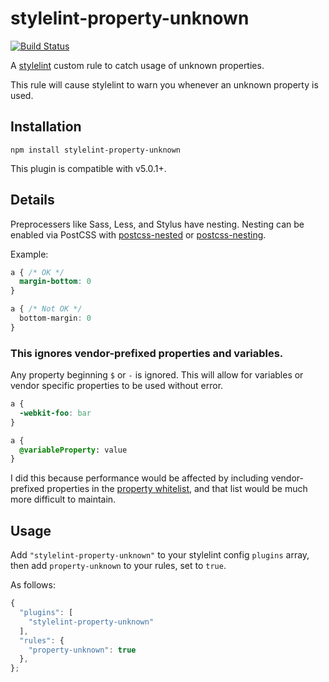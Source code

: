 # stylelint-property-unknown

[![Build Status](https://travis-ci.org/timothyneiljohnson/stylelint-property-unknown.svg)](https://travis-ci.org/timothyneiljohnson/stylelint-property-unknown)

A [stylelint](https://github.com/stylelint/stylelint) custom rule to catch usage of unknown properties.

This rule will cause stylelint to warn you whenever an unknown property is used.

## Installation

```
npm install stylelint-property-unknown
```

This plugin is compatible with v5.0.1+.

## Details

Preprocessers like Sass, Less, and Stylus have nesting. Nesting can be enabled via PostCSS with [postcss-nested](https://github.com/postcss/postcss-nested) or [postcss-nesting](https://github.com/jonathantneal/postcss-nesting).

Example:

```css
a { /* OK */
  margin-bottom: 0
}

a { /* Not OK */
  bottom-margin: 0
}
```

### This ignores vendor-prefixed properties and variables.

Any property beginning `$` or `-` is ignored. This will allow for variables or vendor specific properties to be used without error.

```css
a {
  -webkit-foo: bar
}

a {
  @variableProperty: value
}
```

I did this because performance would be affected by including vendor-prefixed properties in the [property whitelist](#), and that list would be much more difficult to maintain.

## Usage

Add `"stylelint-property-unknown"` to your stylelint config `plugins` array, then add `property-unknown` to your rules, set to `true`.

As follows:

```js
{
  "plugins": [
    "stylelint-property-unknown"
  ],
  "rules": {
    "property-unknown": true
  },
};
```
